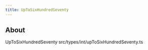 ```yaml
---
title: UpToSixHundredSeventy
---
```


## About

UpToSixHundredSeventy src/types/int/upToSixHundredSeventy.ts
